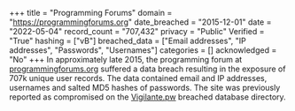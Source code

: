 +++
title = "Programming Forums"
domain = "https://programmingforums.org"
date_breached = "2015-12-01"
date = "2022-05-04"
record_count = "707,432"
privacy = "Public"
Verified = "True"
hashing = ["vB"]
breached_data = ["Email addresses", "IP addresses", "Passwords", "Usernames"]
categories = []
acknowledged = "No"
+++
In approximately late 2015, the programming forum at <a href="http://www.programmingforums.org/" target="_blank" rel="noopener">programmingforums.org</a> suffered a data breach resulting in the exposure of 707k unique user records. The data contained email and IP addresses, usernames and salted MD5 hashes of passwords. The site was previously reported as compromised on the <a href="https://vigilante.pw/" target="_blank" rel="noopener">Vigilante.pw</a> breached database directory.
